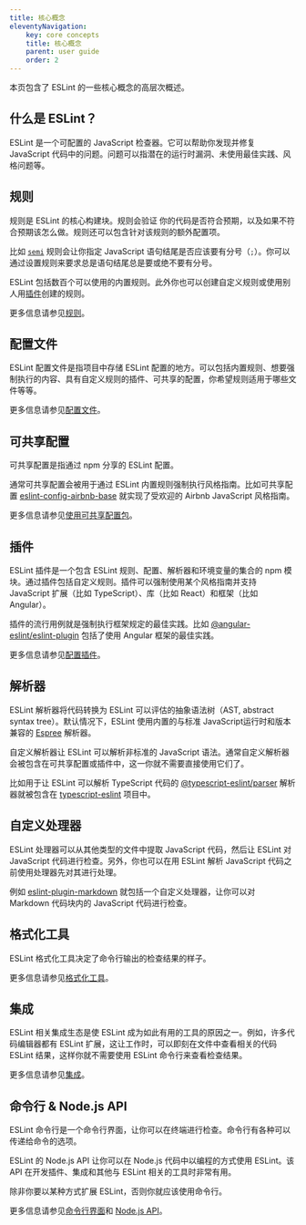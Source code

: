 ```yaml
---
title: 核心概念
eleventyNavigation:
    key: core concepts
    title: 核心概念
    parent: user guide
    order: 2
---
```


本页包含了 ESLint 的一些核心概念的高层次概述。

## 什么是 ESLint？

ESLint 是一个可配置的 JavaScript 检查器。它可以帮助你发现并修复 JavaScript 代码中的问题。问题可以指潜在的运行时漏洞、未使用最佳实践、风格问题等。

## 规则

规则是 ESLint 的核心构建块。规则会验证 你的代码是否符合预期，以及如果不符合预期该怎么做。规则还可以包含针对该规则的额外配置项。

比如 [`semi`](../rules/semi) 规则会让你指定 JavaScript 语句结尾是否应该要有分号（`;`）。你可以通过设置规则来要求总是语句结尾总是要或绝不要有分号。

ESLint 包括数百个可以使用的内置规则。此外你也可以创建自定义规则或使用别人用[插件](#插件)创建的规则。

更多信息请参见[规则](../rules/)。

## 配置文件

ESLint 配置文件是指项目中存储 ESLint 配置的地方。可以包括内置规则、想要强制执行的内容、具有自定义规则的插件、可共享的配置，你希望规则适用于哪些文件等等。

更多信息请参见[配置文件](./configuring/configuration-files)。

## 可共享配置

可共享配置是指通过 npm 分享的 ESLint 配置。

通常可共享配置会被用于通过 ESLint 内置规则强制执行风格指南。比如可共享配置 [eslint-config-airbnb-base](https://www.npmjs.com/package/eslint-config-airbnb-base) 就实现了受欢迎的 Airbnb JavaScript 风格指南。

更多信息请参见[使用可共享配置包](./configuring/configuration-files#使用可共享配置包)。

## 插件

ESLint 插件是一个包含 ESLint 规则、配置、解析器和环境变量的集合的 npm 模块。通过插件包括自定义规则。插件可以强制使用某个风格指南并支持 JavaScript 扩展（比如 TypeScript）、库（比如 React）和框架（比如 Angular）。

插件的流行用例就是强制执行框架规定的最佳实践。比如 [@angular-eslint/eslint-plugin](https://www.npmjs.com/package/@angular-eslint/eslint-plugin) 包括了使用 Angular 框架的最佳实践。

更多信息请参见[配置插件](./configuring/plugins)。

## 解析器

ESLint 解析器将代码转换为 ESLint 可以评估的抽象语法树（AST, abstract syntax tree）。默认情况下，ESLint 使用内置的与标准 JavaScript运行时和版本兼容的 [Espree](https://github.com/eslint/espree) 解析器。

自定义解析器让 ESLint 可以解析非标准的 JavaScript 语法。通常自定义解析器会被包含在可共享配置或插件中，这一你就不需要直接使用它们了。

比如用于让 ESLint 可以解析 TypeScript 代码的 [@typescript-eslint/parser](https://www.npmjs.com/package/@typescript-eslint/parser) 解析器就被包含在 [typescript-eslint](https://github.com/typescript-eslint/typescript-eslint) 项目中。

## 自定义处理器

ESLint 处理器可以从其他类型的文件中提取 JavaScript 代码，然后让 ESLint 对 JavaScript 代码进行检查。另外，你也可以在用 ESLint 解析 JavaScript 代码之前使用处理器先对其进行处理。

例如 [eslint-plugin-markdown](https://github.com/eslint/eslint-plugin-markdown) 就包括一个自定义处理器，让你可以对 Markdown 代码块内的 JavaScript 代码进行检查。

## 格式化工具

ESLint 格式化工具决定了命令行输出的检查结果的样子。

更多信息请参见[格式化工具](./formatters/)。

## 集成

ESLint 相关集成生态是使 ESLint 成为如此有用的工具的原因之一。例如，许多代码编辑器都有 ESLint 扩展，这让工作时，可以即刻在文件中查看相关的代码 ESLint 结果，这样你就不需要使用 ESLint 命令行来查看检查结果。

更多信息请参见[集成](./integrations)。

## 命令行 & Node.js API

ESLint 命令行是一个命令行界面，让你可以在终端进行检查。命令行有各种可以传递给命令的选项。

ESLint 的 Node.js API 让你可以在 Node.js 代码中以编程的方式使用 ESLint。该 API 在开发插件、集成和其他与 ESLint 相关的工具时非常有用。

除非你要以某种方式扩展 ESLint，否则你就应该使用命令行。

更多信息请参见[命令行界面](./command-line-interface)和 [Node.js API](../developer-guide/nodejs-api)。
